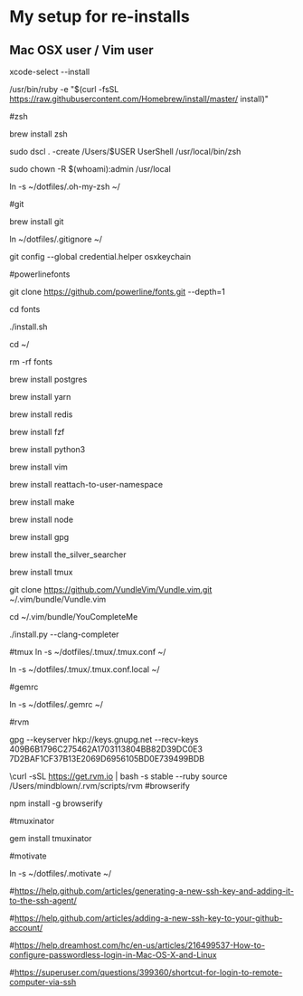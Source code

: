 # My setup for re-installs
## Mac OSX user / Vim user
xcode-select --install

/usr/bin/ruby -e "$(curl -fsSL https://raw.githubusercontent.com/Homebrew/install/master/
install)"

#zsh

brew install zsh

sudo dscl . -create /Users/$USER UserShell /usr/local/bin/zsh

sudo chown -R $(whoami):admin /usr/local

ln -s ~/dotfiles/.oh-my-zsh ~/

#git

brew install git

ln ~/dotfiles/.gitignore ~/

git config --global credential.helper osxkeychain

#powerlinefonts

git clone https://github.com/powerline/fonts.git --depth=1

cd fonts

./install.sh

cd ~/

rm -rf fonts

brew install postgres

brew install yarn

brew install redis

brew install fzf

brew install python3

brew install vim

brew install reattach-to-user-namespace

brew install make

brew install node

brew install gpg

brew install the_silver_searcher

brew install tmux

git clone https://github.com/VundleVim/Vundle.vim.git ~/.vim/bundle/Vundle.vim

cd ~/.vim/bundle/YouCompleteMe

./install.py --clang-completer

#tmux
ln -s ~/dotfiles/.tmux/.tmux.conf ~/

ln -s ~/dotfiles/.tmux/.tmux.conf.local ~/

#gemrc

ln -s ~/dotfiles/.gemrc ~/

#rvm

gpg --keyserver hkp://keys.gnupg.net --recv-keys 409B6B1796C275462A1703113804BB82D39DC0E3 7D2BAF1CF37B13E2069D6956105BD0E739499BDB

\curl -sSL https://get.rvm.io | bash -s stable --ruby
source /Users/mindblown/.rvm/scripts/rvm
#browserify

npm install -g browserify

#tmuxinator

gem install tmuxinator

#motivate

ln -s ~/dotfiles/.motivate ~/


#https://help.github.com/articles/generating-a-new-ssh-key-and-adding-it-to-the-ssh-agent/

#https://help.github.com/articles/adding-a-new-ssh-key-to-your-github-account/

#https://help.dreamhost.com/hc/en-us/articles/216499537-How-to-configure-passwordless-login-in-Mac-OS-X-and-Linux

#https://superuser.com/questions/399360/shortcut-for-login-to-remote-computer-via-ssh




